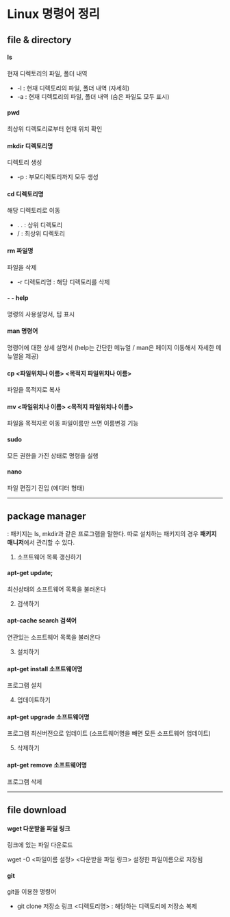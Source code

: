 


Linux  명령어 정리
==============
## file & directory

#### ls
현재 디렉토리의 파일, 폴더 내역

 -  -l  : 현재 디렉토리의 파일, 폴더 내역 (자세히)
 - -a  : 현재 디렉토리의 파일, 폴더 내역 (숨은 파일도 모두 표시)

#### pwd
최상위 디렉토리로부터 현재 위치 확인

#### mkdir 디렉토리명
디렉토리 생성

 - -p : 부모디렉토리까지 모두 생성

#### cd 디렉토리명
해당 디렉토리로 이동 

 - . . : 상위 디렉토리
 - / : 최상위 디렉토리
 
#### rm 파일명
 파일을 삭제
 
 - -r 디렉토리명 : 해당 디렉토리를 삭제

#### - - help
명령의 사용설명서, 팁 표시

#### man 명령어
명령어에 대한 상세 설명서 
(help는 간단한 메뉴얼 / man은 페이지 이동해서 자세한 메뉴얼을 제공)

#### cp <파일위치나 이름> <목적지 파일위치나 이름>
파일을 목적지로 복사

#### mv <파일위치나 이름> <목적지 파일위치나 이름>
파일을 목적지로 이동
파일이름만 쓰면 이름변경 기능

#### sudo
모든 권한을 가진 상태로 명령을 실행

#### nano
파일 편집기 진입 (에디터 형태)


---------------------------------------------
## package manager
: 패키지는 ls, mkdir과 같은 프로그램을 말한다. 따로 설치하는 패키지의 경우 **패키지 매니저**에서 관리할 수 있다.

1. 소프트웨어 목록 갱신하기
#### apt-get update;
최신상태의 소프트웨어 목록을 불러온다

2. 검색하기
#### apt-cache search 검색어
연관있는 소프트웨어 목록을 불러온다

3. 설치하기
#### apt-get install 소프트웨어명
프로그램 설치

4. 업데이트하기
#### apt-get upgrade 소프트웨어명
프로그램 최신버전으로 업데이트
(소프트웨어명을 빼면 모든 소프트웨어 업데이트)

5. 삭제하기
#### apt-get remove 소프트웨어명
프로그램 삭제


---------------------------------------------
## file download

#### wget 다운받을 파일 링크
링크에 있는 파일 다운로드

wget -O <파일이름 설정> <다운받을 파일 링크>
설정한 파일이름으로 저장됨

#### git 
git을 이용한 명령어

 - git clone 저장소 링크 <디렉토리명> 
	 : 해당하는 디렉토리에 저장소 복제



